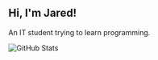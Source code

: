 ## Hi, I'm Jared!

An IT student trying to learn programming.

![GitHub Stats](https://github-readme-stats.vercel.app/api?username=YOUR_USERNAME&show_icons=true&theme=radical)

<!--
**karl2522/karl2522** is a ✨ _special_ ✨ repository because its `README.md` (this file) appears on your GitHub profile.

Here are some ideas to get you started:

- 🔭 I’m currently working on ...
- 🌱 I’m currently learning ...
- 👯 I’m looking to collaborate on ...
- 🤔 I’m looking for help with ...
- 💬 Ask me about ...
- 📫 How to reach me: ...
- 😄 Pronouns: ...
- ⚡ Fun fact: ...
-->
